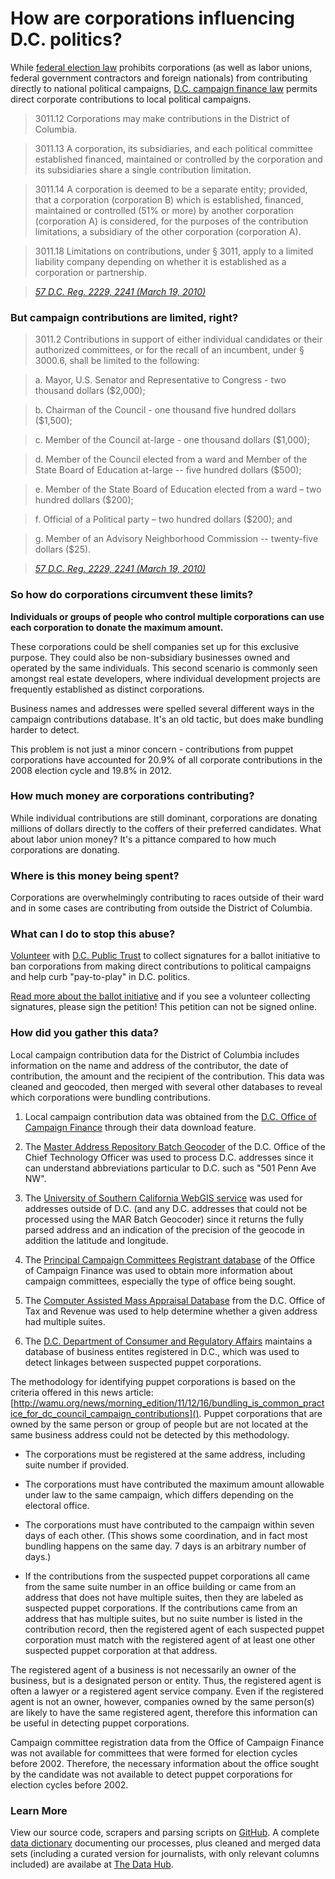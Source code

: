 # How are corporations influencing D.C. politics?

While [federal election law](http://www.fec.gov/pages/brochures/fecfeca.shtml#anchor257909) prohibits corporations (as well as labor unions, federal government contractors and foreign nationals) from contributing directly to national political campaigns, [D.C. campaign finance law](http://www.dcregs.org/Gateway/FinalAdoptionHome.aspx?RuleVersionID=3525191) permits direct corporate contributions to local political campaigns.

>3011.12 Corporations may make contributions in the District of Columbia.>3011.13 A corporation, its subsidiaries, and each political committee established financed, maintained or controlled by the corporation and its subsidiaries share a single contribution limitation.>3011.14 A corporation is deemed to be a separate entity; provided, that a corporation (corporation B) which is established, financed, maintained or controlled (51% or more) by another corporation (corporation A) is considered, for the purposes of the contribution limitations, a subsidiary of the other corporation (corporation A).>3011.18 Limitations on contributions, under § 3011, apply to a limited liability company depending on whether it is established as a corporation or partnership.
><cite>[57 D.C. Reg. 2229, 2241 (March 19, 2010)](http://www.dcegs.org/Gateway/FinalAdoptionHome.aspx?RuleVersionID=3525191)</cite>

### But campaign contributions are limited, right?

>3011.2	Contributions in support of either individual candidates or their authorized committees, or for the recall of an incumbent, under § 3000.6, shall be limited to the following:>a. Mayor, U.S. Senator and Representative to Congress - two thousand dollars ($2,000);>b. Chairman of the Council - one thousand five hundred dollars ($1,500);>c. Member of the Council at-large - one thousand dollars ($1,000);>d. Member of the Council elected from a ward and Member of the State Board of Education at-large -- five hundred dollars ($500);>e. Member of the State Board of Education elected from a ward – two hundred dollars ($200); >f. Official of a Political party – two hundred dollars ($200); and>g. Member of an Advisory Neighborhood Commission -- twenty-five dollars ($25).
><cite>[57 D.C. Reg. 2229, 2241 (March 19, 2010)](http://www.dcregs.org/Gateway/FinalAdoptionHome.aspx?RuleVersionID=3525191)</cite>


### So how do corporations circumvent these limits?

**Individuals or groups of people who control multiple corporations can use each corporation to donate the maximum amount.**

These corporations could be shell companies set up for this exclusive purpose. They could also be non-subsidiary businesses owned and operated by the same individuals. This second scenario is commonly seen amongst real estate developers, where individual development projects are frequently established as distinct corporations.

Business names and addresses were spelled several different ways in the campaign contributions database. It's an old tactic, but does make bundling harder to detect.

This problem is not just a minor concern - contributions from puppet corporations have accounted for 20.9% of all corporate contributions in the 2008 election cycle and 19.8% in 2012.

<div id="LineChartID165c378c0b660" class="chart"></div>


### How much money are corporations contributing?

While individual contributions are still dominant, corporations are donating millions of dollars directly to the coffers of their preferred candidates. What about labor union money? It's a pittance compared to how much corporations are donating.

<div id="BarChartID165c317a1c751" class="chart"></div>

### Where is this money being spent?

Corporations are overwhelmingly contributing to races outside of their ward and in some cases are contributing from outside the District of Columbia.

<div id="BarChartID582436ca55d9" class="chart"></div>

### What can I do to stop this abuse?

[Volunteer](http://dcpublictrust.org/wordpress1/volunteer/) with [D.C. Public Trust](http://dcpublictrust.org/wordpress1/) to collect signatures for a ballot initiative to ban corporations from making direct contributions to political campaigns and help curb "pay-to-play" in D.C. politics.

[Read more about the ballot initiative](http://dcpublictrust.org/wordpress1/about/faq/) and if you see a volunteer collecting signatures, please sign the petition! This petition can not be signed online.

### How did you gather this data?

Local campaign contribution data for the District of Columbia includes information on the name and address of the contributor, the date of contribution, the amount and the recipient of the contribution. This data was cleaned and geocoded, then merged with several other databases to reveal which corporations were bundling contributions.

1. Local campaign contribution data was obtained from the [D.C. Office of Campaign Finance](http://www.ocf.dc.gov/serv/index.shtm) through their data download feature.

2. The [Master Address Repository Batch Geocoder](http://octo.dc.gov/D.C./OCTO/Maps+and+Apps/Online+Mapping/All+Online+Maps/Master+Address+Repository) of the D.C. Office of the Chief Technology Officer was used to process D.C. addresses since it can understand abbreviations particular to D.C. such as "501 Penn Ave NW".

3. The [University of Southern California WebGIS service](http://webgis.usc.edu/Default.aspx) was used for addresses outside of D.C. (and any D.C. addresses that could not be processed using the MAR Batch Geocoder) since it returns the fully parsed address and an indication of the precision of the geocode in addition the latitude and longitude.

4. The [Principal Campaign Committees Registrant database](http://ocf.dc.gov/registration_statements/index.asp) of the Office of Campaign Finance was used to obtain more information about campaign committees, especially the type of office being sought.

5. The [Computer Assisted Mass Appraisal Database](http://otr.cfo.dc.gov/otr/cwp/view,a,1330,q,594380.asp) from the D.C. Office of Tax and Revenue was used to help determine whether a given address had multiple suites.

6. The [D.C. Department of Consumer and Regulatory Affairs](https://corp.dcra.dc.gov/Home.aspx) maintains a database of business entites registered in D.C., which was used to detect linkages between suspected puppet corporations.

The methodology for identifying puppet corporations is based on the criteria offered in this news article: [http://wamu.org/news/morning_edition/11/12/16/bundling_is_common_practice_for_dc_council_campaign_contributions](). Puppet corporations that are owned by the same person or group of people but are not located at the same business address could not be detected by this methodology.

* The corporations must be registered at the same address, including suite number if provided.

* The corporations must have contributed the maximum amount allowable under law to the same campaign, which differs depending on the electoral office.

* The corporations must have contributed to the campaign within seven days of each other. (This shows some coordination, and in fact most bundling happens on the same day. 7 days is an arbitrary number of days.)

* If the contributions from the suspected puppet corporations all came from the same suite number in an office building or came from an address that does not have multiple suites, then they are labeled as suspected puppet corporations. If the contributions came from an address that has multiple suites, but no suite number is listed in the contribution record, then the registered agent of each suspected puppet corporation must match with the registered agent of at least one other suspected puppet corporation at that address.

The registered agent of a business is not necessarily an owner of the business, but is a designated person or entity. Thus, the registered agent is often a lawyer or a registered agent service company. Even if the registered agent is not an owner, however, companies owned by the same person(s) are likely to have the same registered agent, therefore this information can be useful in detecting puppet corporations.

Campaign committee registration data from the Office of Campaign Finance was not available for committees that were formed for election cycles before 2002. Therefore, the necessary information about the office sought by the candidate was not available to detect puppet corporations for election cycles before 2002.

### Learn More

View our source code, scrapers and parsing scripts on [GitHub](https://github.com/occupydata/dc-campaign-finance). A complete [data dictionary](https://commondatastorage.googleapis.com/ckannet-storage/2012-05-29T122112/Data_Dictionary_for_Washington_DC_Local_Campaign_Contributions.pdf) documenting our processes, plus cleaned and merged data sets (including a curated version for journalists, with only relevant columns included) are availabe at [The Data Hub](http://thedatahub.org/dataset/washington-dc-local-campaign-contributions).